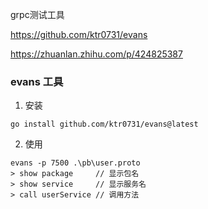 grpc测试工具

https://github.com/ktr0731/evans

https://zhuanlan.zhihu.com/p/424825387



### evans 工具

1. 安装

```
go install github.com/ktr0731/evans@latest
```

2. 使用

```
evans -p 7500 .\pb\user.proto
> show package     // 显示包名
> show service     // 显示服务名
> call userService // 调用方法
```

